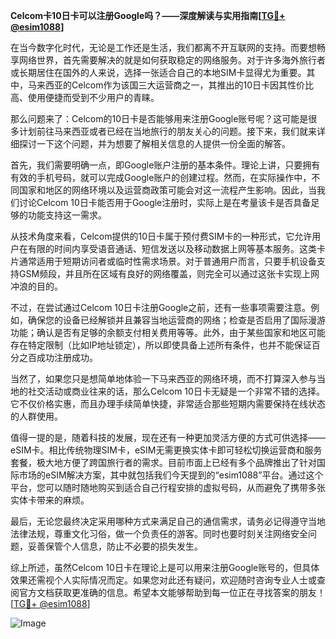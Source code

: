 **Celcom卡10日卡可以注册Google吗？——深度解读与实用指南[[TG💪+ @esim1088](https://t.me/s/esim1088)]**

在当今数字化时代，无论是工作还是生活，我们都离不开互联网的支持。而要想畅享网络世界，首先需要解决的就是如何获取稳定的网络服务。对于许多海外旅行者或长期居住在国外的人来说，选择一张适合自己的本地SIM卡显得尤为重要。其中，马来西亚的Celcom作为该国三大运营商之一，其推出的10日卡因其性价比高、使用便捷而受到不少用户的青睐。

那么问题来了：Celcom的10日卡是否能够用来注册Google账号呢？这可能是很多计划前往马来西亚或者已经在当地旅行的朋友关心的问题。接下来，我们就来详细探讨一下这个问题，并为想要了解相关信息的人提供一份全面的解答。

首先，我们需要明确一点，即Google账户注册的基本条件。理论上讲，只要拥有有效的手机号码，就可以完成Google账户的创建过程。然而，在实际操作中，不同国家和地区的网络环境以及运营商政策可能会对这一流程产生影响。因此，当我们讨论Celcom 10日卡能否用于Google注册时，实际上是在考量该卡是否具备足够的功能支持这一需求。

从技术角度来看，Celcom提供的10日卡属于预付费SIM卡的一种形式，它允许用户在有限的时间内享受语音通话、短信发送以及移动数据上网等基本服务。这类卡片通常适用于短期访问者或临时性需求场景。对于普通用户而言，只要手机设备支持GSM频段，并且所在区域有良好的网络覆盖，则完全可以通过这张卡实现上网冲浪的目的。

不过，在尝试通过Celcom 10日卡注册Google之前，还有一些事项需要注意。例如，确保您的设备已经解锁并且兼容当地运营商的网络；检查是否启用了国际漫游功能；确认是否有足够的余额支付相关费用等等。此外，由于某些国家和地区可能存在特定限制（比如IP地址锁定），所以即使具备上述所有条件，也并不能保证百分之百成功注册成功。

当然了，如果您只是想简单地体验一下马来西亚的网络环境，而不打算深入参与当地的社交活动或商业往来的话，那么Celcom 10日卡无疑是一个非常不错的选择。它不仅价格实惠，而且办理手续简单快捷，非常适合那些短期内需要保持在线状态的人群使用。

值得一提的是，随着科技的发展，现在还有一种更加灵活方便的方式可供选择——eSIM卡。相比传统物理SIM卡，eSIM无需更换实体卡即可轻松切换运营商和服务套餐，极大地方便了跨国旅行者的需求。目前市面上已经有多个品牌推出了针对国际市场的eSIM解决方案，其中就包括我们今天提到的“esim1088”平台。通过这个平台，您可以随时随地购买到适合自己行程安排的虚拟号码，从而避免了携带多张实体卡带来的麻烦。

最后，无论您最终决定采用哪种方式来满足自己的通信需求，请务必记得遵守当地法律法规，尊重文化习俗，做一个负责任的游客。同时也要时刻关注网络安全问题，妥善保管个人信息，防止不必要的损失发生。

综上所述，虽然Celcom 10日卡在理论上是可以用来注册Google账号的，但具体效果还需视个人实际情况而定。如果您对此还有疑问，欢迎随时咨询专业人士或查阅官方文档获取更准确的信息。希望本文能够帮助到每一位正在寻找答案的朋友！[[TG💪+ @esim1088](https://t.me/s/esim1088)] 

![Image](https://i.postimg.cc/4NQfJmqS/Snipaste-2025-05-13-00-14-12.png)
